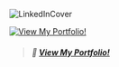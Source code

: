 ![LinkedInCover](https://github.com/ArtanBajqinca/ArtanBajqinca/assets/72929040/7b17f71d-4343-4478-82a6-3f0b9318c6cf)

[![View My Portfolio!](https://www.artanbajqinca.se/img/Logo.svg)](https://artanbajqinca.se)
> ##### 🌟 [View My Portfolio!](https://artanbajqinca.se)




